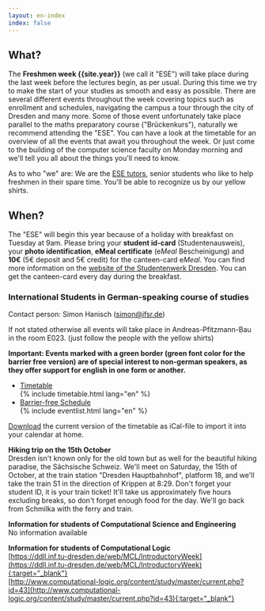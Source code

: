 ```yaml
---
layout: en-index
index: false
---
```


## What?

The **Freshmen week {{site.year}}** (we call it "ESE") will take place during the last week before the lectures begin, as per usual. During this time we try to make the start of your studies as smooth and easy as possible. There are several different events throughout the week covering topics such as enrollment and schedules, navigating the campus a tour through the city of Dresden and many more. Some of those event unfortunately take place parallel to the maths preparatory course ("Brückenkurs"), naturally we recommend attending the "ESE". You can have a look at the timetable for an overview of all the events that await you throughout the week. Or just come to the building of the computer science faculty on Monday morning and we'll tell you all about the things you'll need to know.

As to who "we" are: We are the [ESE tutors](fotos.html), senior students who like to help freshmen in their spare time. You'll be able to recognize us by our yellow shirts.

## When?

The "ESE" will begin this year because of a holiday with breakfast on Tuesday at 9am. Please bring your **student id-card** (Studentenausweis), your **photo identification**, **eMeal certificate** (e*Meal* Bescheinigung) and **10€** (5€ deposit and 5€ credit) for the canteen-card e*Meal*. You can find more information on the [website of the Studentenwerk Dresden](http://www.studentenwerk-dresden.de/english/mensen/emeal.html). You can get the canteen-card every day during the breakfast.

### International Students in German-speaking course of studies

Contact person: Simon Hanisch (simon@ifsr.de)


If not stated otherwise all events will take place in Andreas-Pfitzmann-Bau in the room E023. (just follow the people with the yellow shirts)

**Important: Events marked with a green border (green font color for the barrier free version) are of special interest to non-german speakers, as they offer support for english in one form or another.**

<ul class="accordion" data-accordion="" role="tablist">
  <li class="accordion-navigation">
    <a href="#timetable" role="tab" id="timetable-heading" aria-controls="timetable">Timetable</a>
    <div id="timetable" class="content active" role="tabpanel" aria-labelledby="timetable-heading">
			{% include timetable.html lang="en" %}
    </div>
  </li>
  <li class="accordion-navigation">
    <a href="#barrierfree" role="tab" id="barrierfree-heading" aria-controls="barrierfree">Barrier-free Schedule</a>
    <div id="barrierfree" class="content" role="tabpanel" aria-labelledby="barrierfree-heading">
   		{% include eventlist.html lang="en" %}
    </div>
  </li>
</ul>

[Download](ESE-en.ics) the current version of the timetable as iCal-file to import it into your calendar at home.

**Hiking trip on the 15th October**<br/>
Dresden isn't known only for the old town but as well for the beautiful hiking paradise, the Sächsische Schweiz. We'll meet on Saturday, the 15th of October, at the train station "Dresden Hauptbahnhof", platform 18, and we'll take the train S1 in the direction of Krippen at 8:29. Don't forget your student ID, it is your train ticket! It'll take us approximately five hours excluding breaks, so don't forget enough food for the day. We'll go back from Schmilka with the ferry and train.

**Information for students of Computational Science and Engineering**<br/>
No information available

**Information for students of Computational Logic**<br/>
[https://ddll.inf.tu-dresden.de/web/MCL/IntroductoryWeek](https://ddll.inf.tu-dresden.de/web/MCL/IntroductoryWeek){:target="_blank"}<br/>
[http://www.computational-logic.org/content/study/master/current.php?id=43](http://www.computational-logic.org/content/study/master/current.php?id=43){:target="_blank"}
